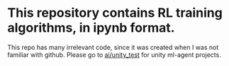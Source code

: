 # This repository contains RL training algorithms, in ipynb format.
This repo has many irrelevant code, since it was created when I was not familiar with github.
Please go to [ai/unity_test](ai/unity_test) for unity ml-agent projects.
